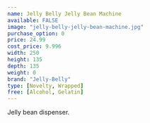 ```yaml
---
name: Jelly Belly Jelly Bean Machine
available: FALSE
image: "jelly-belly-jelly-bean-machine.jpg"
purchase_option: 0
price: 24.99
cost_price: 9.996
width: 250
height: 135
depth: 135
weight: 0
brand: "Jelly-Belly"
type: [Novelty, Wrapped]
free: [Alcohol, Gelatin]
---
```

Jelly bean dispenser.